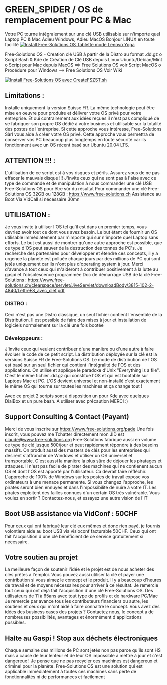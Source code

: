# GREEN_SPIDER / OS de remplacement pour PC & Mac
Votre PC tourne intégralement sur une clé USB utilisable sur n'importe quel Laptop PC & Mac
Adieu Windows, Adieu MacOS Bonjour LINUX en toute facilité
[![Install Free-Solutions OS Tablette mode Lenovo Yoga](https://img.youtube.com/vi/YDfDNqsuywQ/0.jpg)](https://www.youtube.com/watch?v=YDfDNqsuywQ)


Free-Solutions OS - Creation clé USB à partir de la Distro au format .dd.gz
    o Script Bash & Kde de Création de Clé USB depuis Linux Ubuntu/Debian/Mint
    o Script pour Mac depuis MacOS ==> Free Solutions OS voir Script MacOS
    o Procédure pour Windows ==> Free Solutions OS Voir Wiki
        
[![Install Free-Solutions OS avec CreateFSZST.sh](https://img.youtube.com/vi/DevP4EwdSRY/0.jpg)](https://www.youtube.com/watch?v=DevP4EwdSRY)
    

## Limitations : 
Installe uniquement la version Suisse FR. La même technologie peut être mise en oeuvre pour produire et délivrer votre OS privé pour votre entreprise. Et oui contrairement aux idées reçues il n'est pas compliqué de se fabriquer son propre OS dédié à votre business et utilisable sur la totalité des postes de l'entreprise. Si cette approche vous intéresse, Free-Solutions Sàrl vous aide à créer votre OS privé. Cette approche vous permettra de conserver vos PC beaucoup plus longtemps en toute sécurité car ils fonctionnent avec un OS récent basé sur Ubuntu 20.04 LTS. 

## ATTENTION !!! : 
L'utilisation de ce script est à vos risques et périls. Assurez vous de ne pas effacer le mauvais disque !!!
J'invite ceux qui ne sont pas à l'aise avec ce type de commande et de manipulation à nous commander une clé USB Free-Solutions OS pour être sûr du résultat
Pour commander une clé Free-Solutions OS 32GB ou 128GB : https://www.free-solutions.ch Assistance au Boot Via VidCall si nécessaire 30mn

## UTILISATION :
Je vous invite à utiliser l'OS tel qu'il est dans un premier temps, vous devriez avoir tout ce dont vous avez besoin. Le but étant de fournir un OS utilisable immédiatement par n'importe qui sur n'importe quel Laptop sans efforts. Le but est aussi de montrer qu'une autre approche est possible, que ce type d'OS peut sauver de la destruction des tonnes de PC's. Je recherche des partenaires pour développer et étendre ces concepts, il y a urgence la planète est polluée chaque jours par des millions de PC qui sont jetés uniquement car ils n'ont plus d'operating system à jour. Merci d'avance à tout ceux qui m'aideront à contribuer positivement à la lutte au gaspi et l'obsolescence programmée
Doc de démarrage USB de la clé Free-Solutions : https://www.free-solutions.ch/clearspace/servlet/JiveServlet/downloadBody/3815-102-2-4840/LettreFS_avec_clef.pdf

### DISTRO : 
Ceci n'est pas une Distro classique, un seul fichier contient l'ensemble de la Distribution. Il est possible de faire des mises à jour et installation de logiciels normalement sur la clé une fois bootée

### Développeurs : 
J'invite ceux qui veulent contribuer d'une manière ou d'une autre à faire évoluer le code de ce petit script. La distribution déployée sur la clé est la versions Suisse FR de Free-Solutions OS. Le mode de distribution de l'OS est basé sur un seul fichier qui contient l'intégralité de l'OS et des applications.
On utilise et applique le paradoxe d'Unix "Everything is a file". C'est le même fichier .dd.gz qui constitue l'OS et qui est bootable sur Laptops Mac et PC. L'OS devient universel et non-installé c'est exactement le même OS qui tourne sur toutes les machines et ça change tout !

Avec ce projet 2 scripts sont à disposition un pour Kde avec quelques DialBox et un pure bash. A utiliser avec précaution MERCI :)

## Support Consulting & Contact (Payant)
Merci de vous inscrire sur https://www.free-solutions.org/pade 
Une fois inscrit, vous pouvez me Tchatter directement mon JID est claude@www.free-solutions.org
Free-Solutions fabrique aussi en volume ce type de clé jusque 500/jour et peut rapidement répondre à des besoins massifs. On produit aussi des masters de clés pour les entreprises qui désirent s'affranchir de Windows et utiliser un OS universel et transportable. C'est aussi la manière la plus sûre de déjouer les piratages et attaques. Il n'est pas facile de pirater des machines qui ne contienent aucun OS et dont l'OS est apporté par l'utilisateur. Ca devrait faire réfléchir. L'approche de 100% de Windows sur les postes de travail expose vos ordinateurs à une menace permanente. Si vous changez l'approche, les pirates seront bien ennuyés et dans l'impossibilité de nuire à votre IT. Les pirates exploitent des failles connues d'un certain OS très vulnérable. Vous voulez en sortir ? Contactez-nous, et essayez une autre vision de l'IT
## Boot USB assistance via VidConf : 50CHF
Pour ceux qui ont fabriqué leur clé eux mêmes et donc rien payé, je fournis volontiers aide au boot USB via visioconf facturable 50CHF. Ceux qui ont fait l'acquisition d'une clé bénéficient de ce service gratuitement si nécessaire.

## Votre soutien au projet
La meilleure façon de soutenir l'idée et le projet est de nous acheter des clés prêtes à l'emploi. Vous pouvez aussi utiliser la clé et payer une contribution si vous aimez le concept et le produit. Il y a beaucoup d'heures de travail et de moyens nécessaires pour arriver à ce résultat. Je remercie tout ceux qui ont déjà fait l'acquisition d'une clé Free-Solutions OS. Des utilisateurs de 11 à 65ans avec tout type de profils et de hardware PC/Mac
Je remercie par avance tous les contributeurs financiers ou autre, les soutiens et ceux qui m'ont aidé à faire connaître le concept. Vous avez des idées des business cases des projets ? Contactez nous, le concept a de nombreuses possibilités, avantages et énormément d'applications possibles.

## Halte au Gaspi ! Stop aux déchets électroniques

Chaque semaine des millions de PC sont jetés non pas parce qu'ils sont HS mais à cause de leur lenteur et de leur OS impossible à mettre à jour et c'est dangereux ! Je pense que ne pas recycler ces machines est dangereux et criminel pour la planète. Free-Solutions OS est une solution qui est applicable immédiatement à toutes ces machines sans perte de fonctionnalités ni de performances et facilement





